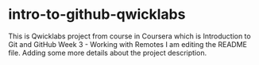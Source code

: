 # intro-to-github-qwicklabs
This is Qwicklabs project from course in Coursera which is Introduction to Git and GitHub Week 3 - Working with Remotes
I am editing the README file. Adding some more details about the project description.
